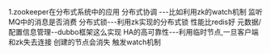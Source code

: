 1.zookeeper在分布式系统中的应用
 分布式协调 ---比如利用zk的watch机制 监听MQ中的消息是否消费
 分布式锁---利用zk实现的分布式锁 性能比redis好
 元数据/配置信息管理--dubbo框架这么实现
 HA的高可靠性---利用临时节点,一旦客户端和zk失去连接 创建的节点会消失  触发watch机制